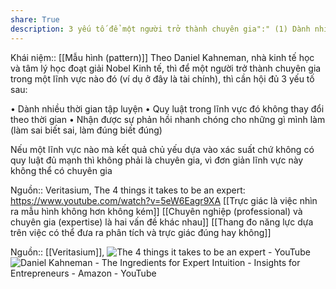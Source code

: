```yaml
---
share: True
description: 3 yếu tố để một người trở thành chuyên gia":" (1) Dành nhiều thời gian tập luyện, (2) Quy luật trong lĩnh vực đó không thay đổi theo thời gian, (3) Nhận được sự phản hồi nhanh chóng cho những gì mình làm
---
```

Khái niệm:: [[Mẫu hình (pattern)]]
Theo Daniel Kahneman, nhà kinh tế học và tâm lý học đoạt giải Nobel Kinh tế, thì để một người trở thành chuyên gia trong một lĩnh vực nào đó (ví dụ ở đây là tài chính), thì cần hội đủ 3 yếu tố sau:

• Dành nhiều thời gian tập luyện
• Quy luật trong lĩnh vực đó không thay đổi theo thời gian
• Nhận được sự phản hồi nhanh chóng cho những gì mình làm (làm sai biết sai, làm đúng biết đúng)

Nếu một lĩnh vực nào mà kết quả chủ yếu dựa vào xác suất chứ không có quy luật đủ mạnh thì không phải là chuyên gia, vì đơn giản lĩnh vực này không thể có chuyên gia

Nguồn:: Veritasium, The 4 things it takes to be an expert: https://www.youtube.com/watch?v=5eW6Eagr9XA
[[Trực giác là việc nhìn ra mẫu hình không hơn không kém]] 
[[Chuyên nghiệp (professional) và chuyên gia (expertise) là hai vấn đề khác nhau]] 
[[Thang đo năng lực dựa trên việc có thể đưa ra phân tích và trực giác đúng hay không]]

Nguồn:: [[Veritasium]], ![The 4 things it takes to be an expert - YouTube](https://www.youtube.com/watch?v=5eW6Eagr9XA)
![Daniel Kahneman - The Ingredients for Expert Intuition - Insights for Entrepreneurs - Amazon - YouTube](https://www.youtube.com/watch?v=ksopQLMQsq8)
